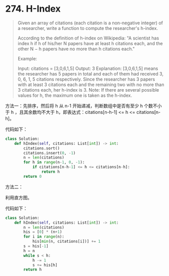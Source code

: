 # 274. H-Index

> Given an array of citations (each citation is a non-negative integer) of a researcher, write a function to compute the researcher's h-index.
>
> According to the definition of h-index on Wikipedia: "A scientist has index h if h of his/her N papers have at least h citations each, and the other N − h papers have no more than h citations each."
>
> Example:
>
> Input: citations = [3,0,6,1,5]
> Output: 3 
> Explanation: [3,0,6,1,5] means the researcher has 5 papers in total and each of them had 
>              received 3, 0, 6, 1, 5 citations respectively. 
>              Since the researcher has 3 papers with at least 3 citations each and the remaining 
>              two with no more than 3 citations each, her h-index is 3.
> Note: If there are several possible values for h, the maximum one is taken as the h-index.

方法一：先排序，然后将 h 从 n-1 开始递减，判断数组中是否有至少 h 个数不小于 h ，且其余数均不大于 h，即表达式：citations[n-h-1] <= h <= citations[n-h]。

代码如下：

```python
class Solution:
    def hIndex(self, citations: List[int]) -> int:  
        citations.sort()
        citations.insert(0, -1)
        n = len(citations)
        for h in range(n-1, 0, -1):
            if citations[n-h-1] <= h <= citations[n-h]:
                return h
        return 0           
```

方法二：

利用直方图。

代码如下：

```python
class Solution:
    def hIndex(self, citations: List[int]) -> int:  
        n = len(citations)
        his = [0] * (n+1)
        for i in range(n):
            his[min(n, citations[i])] += 1
        s = his[-1]
        h = n
        while s < h:
            h -= 1
            s += his[h] 
        return h
```

